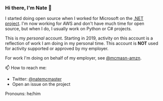 ### Hi there, I'm Nate 👋

I started doing open source when I worked for Microsoft on the [.NET project](https://github.com/dotnet). I'm now working for AWS and don't have much time for open source, but when I do, I usually work on Python or C# projects.

This is my *personal* account. Starting in 2019, activity on this account is a reflection of work I am doing in my personal time. This account is **NOT** used for activity supported or approved by my employer.

For work I'm doing on behalf of my employer, see [@mcmasn-amzn](https://github.com/mcmasn-amzn).

📫 How to reach me:

* Twitter: [@natemcmaster](https://twitter.com/natemcmaster)
* Open an issue on the project

Pronouns: he/him
